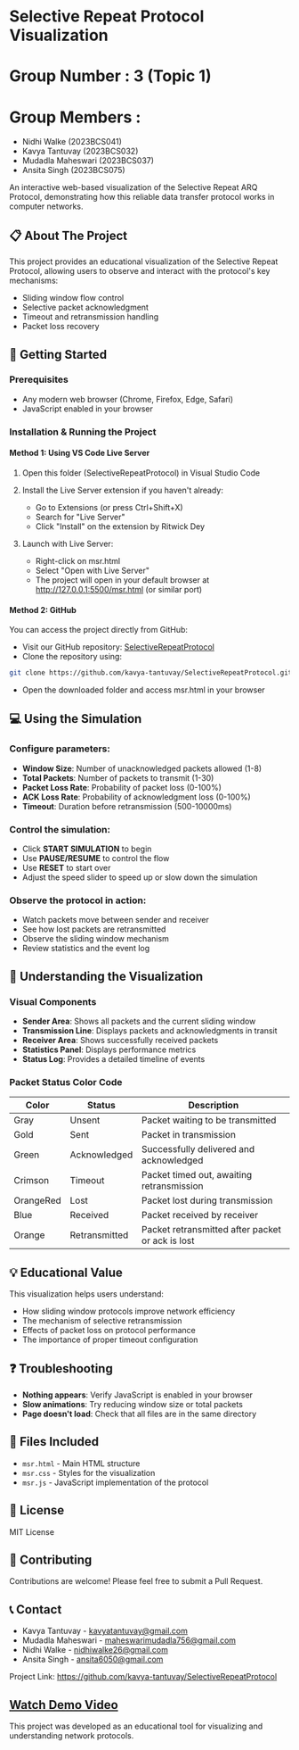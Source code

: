 # Selective Repeat Protocol Visualization

# Group Number : 3 (Topic 1)

# Group Members : 
- Nidhi Walke (2023BCS041)
- Kavya Tantuvay (2023BCS032)
- Mudadla Maheswari (2023BCS037)
- Ansita Singh (2023BCS075)

An interactive web-based visualization of the Selective Repeat ARQ Protocol, demonstrating how this reliable data transfer protocol works in computer networks.

## 📋 About The Project

This project provides an educational visualization of the Selective Repeat Protocol, allowing users to observe and interact with the protocol's key mechanisms:

- Sliding window flow control
- Selective packet acknowledgment
- Timeout and retransmission handling
- Packet loss recovery

## 🚀 Getting Started

### Prerequisites

- Any modern web browser (Chrome, Firefox, Edge, Safari)
- JavaScript enabled in your browser

### Installation & Running the Project

#### Method 1: Using VS Code Live Server

1. Open this folder (SelectiveRepeatProtocol) in Visual Studio Code
2. Install the Live Server extension if you haven't already:
   - Go to Extensions (or press Ctrl+Shift+X)
   - Search for "Live Server"
   - Click "Install" on the extension by Ritwick Dey

3. Launch with Live Server:
   - Right-click on msr.html
   - Select "Open with Live Server"
   - The project will open in your default browser at http://127.0.0.1:5500/msr.html (or similar port)

#### Method 2: GitHub

You can access the project directly from GitHub:
- Visit our GitHub repository: [SelectiveRepeatProtocol](https://github.com/kavya-tantuvay/SelectiveRepeatProtocol)
- Clone the repository using:
```bash
git clone https://github.com/kavya-tantuvay/SelectiveRepeatProtocol.git
```
- Open the downloaded folder and access msr.html in your browser

## 💻 Using the Simulation

### Configure parameters:

- **Window Size**: Number of unacknowledged packets allowed (1-8)
- **Total Packets**: Number of packets to transmit (1-30)
- **Packet Loss Rate**: Probability of packet loss (0-100%)
- **ACK Loss Rate**: Probability of acknowledgment loss (0-100%)
- **Timeout**: Duration before retransmission (500-10000ms)

### Control the simulation:

- Click **START SIMULATION** to begin
- Use **PAUSE/RESUME** to control the flow
- Use **RESET** to start over
- Adjust the speed slider to speed up or slow down the simulation

### Observe the protocol in action:

- Watch packets move between sender and receiver
- See how lost packets are retransmitted
- Observe the sliding window mechanism
- Review statistics and the event log

## 🎯 Understanding the Visualization

### Visual Components

- **Sender Area**: Shows all packets and the current sliding window
- **Transmission Line**: Displays packets and acknowledgments in transit
- **Receiver Area**: Shows successfully received packets
- **Statistics Panel**: Displays performance metrics
- **Status Log**: Provides a detailed timeline of events

### Packet Status Color Code

| Color | Status | Description |
|-------|--------|-------------|
| Gray | Unsent | Packet waiting to be transmitted |
| Gold | Sent | Packet in transmission |
| Green | Acknowledged | Successfully delivered and acknowledged |
| Crimson | Timeout | Packet timed out, awaiting retransmission |
| OrangeRed | Lost | Packet lost during transmission |
| Blue | Received | Packet received by receiver |
| Orange | Retransmitted | Packet retransmitted after packet or ack is lost |


## 💡 Educational Value

This visualization helps users understand:

- How sliding window protocols improve network efficiency
- The mechanism of selective retransmission
- Effects of packet loss on protocol performance
- The importance of proper timeout configuration

## ❓ Troubleshooting

- **Nothing appears**: Verify JavaScript is enabled in your browser
- **Slow animations**: Try reducing window size or total packets
- **Page doesn't load**: Check that all files are in the same directory

## 📄 Files Included

- `msr.html` - Main HTML structure
- `msr.css` - Styles for the visualization
- `msr.js` - JavaScript implementation of the protocol

## 📝 License

MIT License

## 🤝 Contributing

Contributions are welcome! Please feel free to submit a Pull Request.

## 📞 Contact

- Kavya Tantuvay - kavyatantuvay@gmail.com
- Mudadla Maheswari - maheswarimudadla756@gmail.com
- Nidhi Walke - nidhiwalke26@gmail.com
- Ansita Singh - ansita6050@gmail.com

Project Link: https://github.com/kavya-tantuvay/SelectiveRepeatProtocol

[Watch Demo Video](https://github.com/kavya-tantuvay/SelectiveRepeatProtocol/raw/main/view_sr.mp4)
---

This project was developed as an educational tool for visualizing and understanding network protocols.
